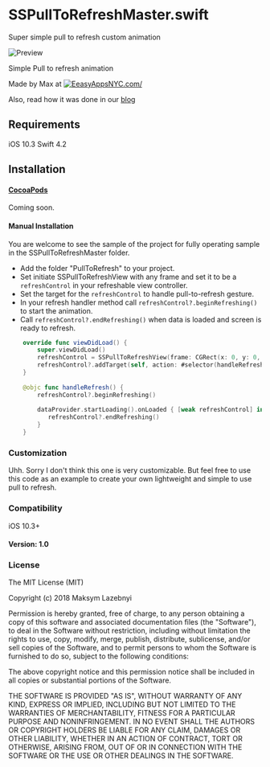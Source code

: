 # SSPullToRefreshMaster.swift
Super simple pull to refresh custom animation

![Preview](http://easyappsnyc.com/wp-content/uploads/2018/11/SSPullToRefreshExample.gif)

Simple Pull to refresh animation

Made by Max at [![EeasyAppsNYC.com/](http://easyappsnyc.com/)](http://easyappsnyc.com/)

Also, read how it was done in our [blog](http://yalantis.com/blog/how-we-created-guillotine-menu-animation/)


## Requirements
iOS 10.3 Swift 4.2


## Installation

#### [CocoaPods](http://cocoapods.org)
Coming soon.

#### Manual Installation

You are welcome to see the sample of the project for fully operating sample in the SSPullToRefreshMaster folder.

* Add the folder "PullToRefresh" to your project.
* Set initiate SSPullToRefreshView with any frame  and set it to be a `refreshControl` in your refreshable view controller.
* Set the target for the `refreshControl` to handle pull-to-refresh gesture. 
* In your refresh handler method call `refreshControl?.beginRefreshing()` to start the animation.
* Call `refreshControl?.endRefreshing()` when data is loaded and screen is ready to refresh.

```swift
    override func viewDidLoad() {
        super.viewDidLoad()
        refreshControl = SSPullToRefreshView(frame: CGRect(x: 0, y: 0, width: 100, height: 100))
        refreshControl?.addTarget(self, action: #selector(handleRefresh), for: .valueChanged)
    }
    
    @objc func handleRefresh() {
        refreshControl?.beginRefreshing()
        
        dataProvider.startLoading().onLoaded { [weak refreshControl] in
           refreshControl?.endRefreshing()
        }
    }
```

### Customization

Uhh. Sorry I don't think this one is very customizable. But feel free to use this code as an example to create your own lightweight and simple to use pull to refresh.

### Compatibility

iOS 10.3+

#### Version: 1.0

### License

The MIT License (MIT)

Copyright (c) 2018 Maksym Lazebnyi

Permission is hereby granted, free of charge, to any person obtaining a copy
of this software and associated documentation files (the "Software"), to deal
in the Software without restriction, including without limitation the rights
to use, copy, modify, merge, publish, distribute, sublicense, and/or sell
copies of the Software, and to permit persons to whom the Software is
furnished to do so, subject to the following conditions:

The above copyright notice and this permission notice shall be included in all
copies or substantial portions of the Software.

THE SOFTWARE IS PROVIDED "AS IS", WITHOUT WARRANTY OF ANY KIND, EXPRESS OR
IMPLIED, INCLUDING BUT NOT LIMITED TO THE WARRANTIES OF MERCHANTABILITY,
FITNESS FOR A PARTICULAR PURPOSE AND NONINFRINGEMENT. IN NO EVENT SHALL THE
AUTHORS OR COPYRIGHT HOLDERS BE LIABLE FOR ANY CLAIM, DAMAGES OR OTHER
LIABILITY, WHETHER IN AN ACTION OF CONTRACT, TORT OR OTHERWISE, ARISING FROM,
OUT OF OR IN CONNECTION WITH THE SOFTWARE OR THE USE OR OTHER DEALINGS IN THE
SOFTWARE.
